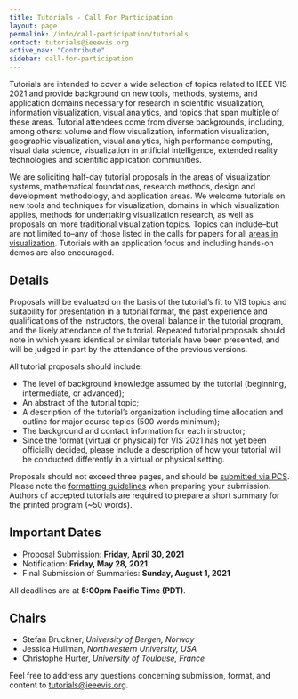 ```yaml
---
title: Tutorials - Call For Participation
layout: page
permalink: /info/call-participation/tutorials
contact: tutorials@ieeevis.org
active_nav: "Contribute"
sidebar: call-for-participation
---
```


Tutorials are intended to cover a wide selection of topics related to IEEE VIS 2021 and provide background on new tools, methods, systems, and application domains necessary for research in scientific visualization, information visualization, visual analytics, and topics that span multiple of these areas. Tutorial attendees come from diverse backgrounds, including, among others: volume and flow visualization, information visualization, geographic visualization, visual analytics, high performance computing, visual data science, visualization in artificial intelligence, extended reality technologies and scientific application communities.

We are soliciting half-day tutorial proposals in the areas of visualization systems, mathematical foundations, research methods, design and development methodology, and application areas. We welcome tutorials on new tools and techniques for visualization, domains in which visualization applies, methods for undertaking visualization research, as well as proposals on more traditional visualization topics. Topics can include–but are not limited to–any of those listed in the calls for papers for all [areas in visualization](/year/2021/info/call-participation/call-for-participation). Tutorials with an application focus and including hands-on demos are also encouraged.

## Details

Proposals will be evaluated on the basis of the tutorial’s fit to VIS topics and suitability for presentation in a tutorial format, the past experience and qualifications of the instructors, the overall balance in the tutorial program, and the likely attendance of the tutorial. Repeated tutorial proposals should note in which years identical or similar tutorials have been presented, and will be judged in part by the attendance of the previous versions.

All tutorial proposals should include:

* The level of background knowledge assumed by the tutorial (beginning, intermediate, or advanced);
* An abstract of the tutorial topic;
* A description of the tutorial’s organization including time allocation and outline for major course topics (500 words minimum);
* The background and contact information for each instructor;
* Since the format (virtual or physical) for VIS 2021 has not yet been officially decided, please include a description of how your tutorial will be conducted differently in a virtual or physical setting.

Proposals should not exceed three pages, and should be [submitted via PCS](http://new.precisionconference.com/vgtc/). Please note the [formatting guidelines](https://tc.computer.org/vgtc/publications/conference/) when preparing your submission. Authors of accepted tutorials are required to prepare a short summary for the printed program (~50 words).

## Important Dates
* Proposal Submission: **Friday, April 30, 2021**
* Notification: **Friday, May 28, 2021**
* Final Submission of Summaries: **Sunday, August 1, 2021**

All deadlines are at **5:00pm Pacific Time (PDT)**.

## Chairs

* Stefan Bruckner, *University of Bergen, Norway*
* Jessica Hullman, *Northwestern University, USA*
* Christophe Hurter, *University of Toulouse, France*

Feel free to address any questions concerning submission, format, and content to [tutorials@ieeevis.org](mailto:tutorials@ieeevis.org).

